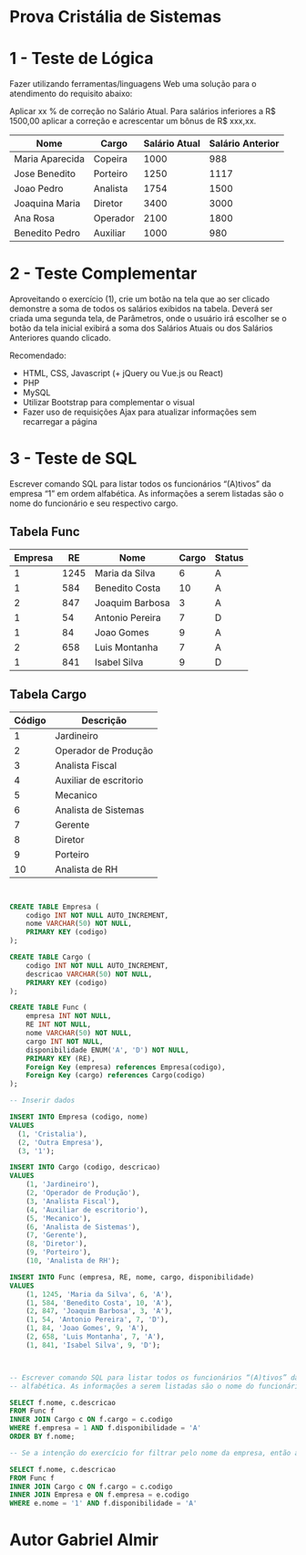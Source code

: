 # Prova Cristália de Sistemas

# 1 - Teste de Lógica

Fazer utilizando ferramentas/linguagens Web uma solução para o atendimento do requisito
abaixo:

Aplicar xx % de correção no Salário Atual.
Para salários inferiores a R$ 1500,00 aplicar a correção e acrescentar um bônus de R$ xxx,xx.


| Nome           | Cargo      | Salário Atual | Salário Anterior |
|----------------|------------|--------------|------------------|
| Maria Aparecida| Copeira    | 1000         | 988              |
| Jose Benedito  | Porteiro   | 1250         | 1117             |
| Joao Pedro     | Analista   | 1754         | 1500             |
| Joaquina Maria | Diretor    | 3400         | 3000             |
| Ana Rosa       | Operador   | 2100         | 1800             |
| Benedito Pedro | Auxiliar   | 1000         | 980              |

# 2 - Teste Complementar

Aproveitando o exercício (1), crie um botão na tela que ao ser clicado demonstre a soma de
todos os salários exibidos na tabela.
Deverá ser criada uma segunda tela, de Parâmetros, onde o usuário irá escolher se o botão da
tela inicial exibirá a soma dos Salários Atuais ou dos Salários Anteriores quando clicado.

Recomendado:
- HTML, CSS, Javascript (+ jQuery ou Vue.js ou React)
- PHP
- MySQL
- Utilizar Bootstrap para complementar o visual
- Fazer uso de requisições Ajax para atualizar informações sem recarregar a página

# 3 - Teste de SQL

Escrever comando SQL para listar todos os funcionários “(A)tivos” da empresa “1” em ordem
alfabética. As informações a serem listadas são o nome do funcionário e seu respectivo cargo.

## Tabela Func
| Empresa | RE  | Nome            | Cargo | Status |
|---------|-----|-----------------|-------|--------|
| 1       | 1245| Maria da Silva  | 6     | A      |
| 1       | 584 | Benedito Costa  | 10    | A      |
| 2       | 847 | Joaquim Barbosa | 3     | A      |
| 1       | 54  | Antonio Pereira | 7     | D      |
| 1       | 84  | Joao Gomes      | 9     | A      |
| 2       | 658 | Luis Montanha   | 7     | A      |
| 1       | 841 | Isabel Silva    | 9     | D      |


## Tabela Cargo
| Código | Descrição            |
|--------|----------------------|
| 1      | Jardineiro           |
| 2      | Operador de Produção |
| 3      | Analista Fiscal      |
| 4      | Auxiliar de escritorio|
| 5      | Mecanico             |
| 6      | Analista de Sistemas |
| 7      | Gerente              |
| 8      | Diretor              |
| 9      | Porteiro             |
| 10     | Analista de RH       |

```sql


CREATE TABLE Empresa (
    codigo INT NOT NULL AUTO_INCREMENT,
    nome VARCHAR(50) NOT NULL,
    PRIMARY KEY (codigo)
);

CREATE TABLE Cargo (
    codigo INT NOT NULL AUTO_INCREMENT,
    descricao VARCHAR(50) NOT NULL,
    PRIMARY KEY (codigo)
);

CREATE TABLE Func (
    empresa INT NOT NULL,
    RE INT NOT NULL,
    nome VARCHAR(50) NOT NULL,
    cargo INT NOT NULL,
    disponibilidade ENUM('A', 'D') NOT NULL,
    PRIMARY KEY (RE),
    Foreign Key (empresa) references Empresa(codigo),
    Foreign Key (cargo) references Cargo(codigo)
);

-- Inserir dados

INSERT INTO Empresa (codigo, nome)
VALUES
  (1, 'Cristalia'),
  (2, 'Outra Empresa'),
  (3, '1');

INSERT INTO Cargo (codigo, descricao)
VALUES
    (1, 'Jardineiro'),
    (2, 'Operador de Produção'),
    (3, 'Analista Fiscal'),
    (4, 'Auxiliar de escritorio'),
    (5, 'Mecanico'),
    (6, 'Analista de Sistemas'),
    (7, 'Gerente'),
    (8, 'Diretor'),
    (9, 'Porteiro'),
    (10, 'Analista de RH');

INSERT INTO Func (empresa, RE, nome, cargo, disponibilidade)
VALUES
    (1, 1245, 'Maria da Silva', 6, 'A'),
    (1, 584, 'Benedito Costa', 10, 'A'),
    (2, 847, 'Joaquim Barbosa', 3, 'A'),
    (1, 54, 'Antonio Pereira', 7, 'D'),
    (1, 84, 'Joao Gomes', 9, 'A'),
    (2, 658, 'Luis Montanha', 7, 'A'),
    (1, 841, 'Isabel Silva', 9, 'D');



-- Escrever comando SQL para listar todos os funcionários “(A)tivos” da empresa “1” em ordem
-- alfabética. As informações a serem listadas são o nome do funcionário e seu respectivo cargo.

SELECT f.nome, c.descricao
FROM Func f
INNER JOIN Cargo c ON f.cargo = c.codigo
WHERE f.empresa = 1 AND f.disponibilidade = 'A'
ORDER BY f.nome;

-- Se a intenção do exercício for filtrar pelo nome da empresa, então a consulta ficaria assim:

SELECT f.nome, c.descricao
FROM Func f
INNER JOIN Cargo c ON f.cargo = c.codigo
INNER JOIN Empresa e ON f.empresa = e.codigo
WHERE e.nome = '1' AND f.disponibilidade = 'A'
```

# Autor Gabriel Almir